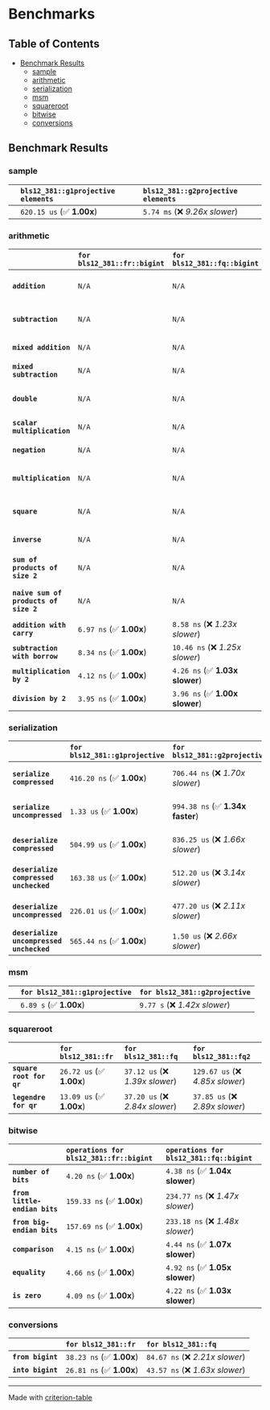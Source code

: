 # Benchmarks

## Table of Contents

- [Benchmark Results](#benchmark-results)
    - [sample](#sample)
    - [arithmetic](#arithmetic)
    - [serialization](#serialization)
    - [msm](#msm)
    - [squareroot](#squareroot)
    - [bitwise](#bitwise)
    - [conversions](#conversions)

## Benchmark Results

### sample

|        | `bls12_381::g1projective elements`          | `bls12_381::g2projective elements`           |
|:-------|:--------------------------------------------|:-------------------------------------------- |
|        | `620.15 us` (✅ **1.00x**)                   | `5.74 ms` (❌ *9.26x slower*)                 |

### arithmetic

|                                       | `for bls12_381::fr::bigint`          | `for bls12_381::fq::bigint`          | `for bls12_381::g1projective`          | `for bls12_381::g2projective`          | `for bls12_381::fq2`              | `for bls12_381::fq12`             | `for bls12_381::fq`               | `for bls12_381::fr`                |
|:--------------------------------------|:-------------------------------------|:-------------------------------------|:---------------------------------------|:---------------------------------------|:----------------------------------|:----------------------------------|:----------------------------------|:---------------------------------- |
| **`addition`**                        | `N/A`                                | `N/A`                                | `4.89 us` (✅ **1.00x**)                | `10.82 us` (❌ *2.21x slower*)          | `27.90 ns` (🚀 **175.15x faster**) | `216.91 ns` (🚀 **22.53x faster**) | `20.25 ns` (🚀 **241.29x faster**) | `10.03 ns` (🚀 **487.32x faster**)  |
| **`subtraction`**                     | `N/A`                                | `N/A`                                | `3.90 us` (✅ **1.00x**)                | `10.30 us` (❌ *2.64x slower*)          | `28.98 ns` (🚀 **134.60x faster**) | `215.73 ns` (🚀 **18.08x faster**) | `18.32 ns` (🚀 **212.98x faster**) | `12.11 ns` (🚀 **322.17x faster**)  |
| **`mixed addition`**                  | `N/A`                                | `N/A`                                | `2.68 us` (✅ **1.00x**)                | `8.09 us` (❌ *3.02x slower*)           | `N/A`                             | `N/A`                             | `N/A`                             | `N/A`                              |
| **`mixed subtraction`**               | `N/A`                                | `N/A`                                | `4.87 us` (✅ **1.00x**)                | `7.36 us` (❌ *1.51x slower*)           | `N/A`                             | `N/A`                             | `N/A`                             | `N/A`                              |
| **`double`**                          | `N/A`                                | `N/A`                                | `1.83 us` (✅ **1.00x**)                | `4.70 us` (❌ *2.56x slower*)           | `13.76 ns` (🚀 **133.19x faster**) | `185.53 ns` (🚀 **9.88x faster**)  | `8.22 ns` (🚀 **222.76x faster**)  | `7.69 ns` (🚀 **238.21x faster**)   |
| **`scalar multiplication`**           | `N/A`                                | `N/A`                                | `2.33 ms` (✅ **1.00x**)                | `4.31 ms` (❌ *1.85x slower*)           | `N/A`                             | `N/A`                             | `N/A`                             | `N/A`                              |
| **`negation`**                        | `N/A`                                | `N/A`                                | `N/A`                                  | `N/A`                                  | `24.87 ns` (❌ *3.27x slower*)     | `143.24 ns` (❌ *18.85x slower*)   | `17.60 ns` (❌ *2.32x slower*)     | `7.60 ns` (✅ **1.00x**)            |
| **`multiplication`**                  | `N/A`                                | `N/A`                                | `N/A`                                  | `N/A`                                  | `242.00 ns` (❌ *5.18x slower*)    | `6.39 us` (❌ *136.78x slower*)    | `72.74 ns` (❌ *1.56x slower*)     | `46.69 ns` (✅ **1.00x**)           |
| **`square`**                          | `N/A`                                | `N/A`                                | `N/A`                                  | `N/A`                                  | `182.03 ns` (❌ *4.32x slower*)    | `4.53 us` (❌ *107.68x slower*)    | `60.40 ns` (❌ *1.43x slower*)     | `42.12 ns` (✅ **1.00x**)           |
| **`inverse`**                         | `N/A`                                | `N/A`                                | `N/A`                                  | `N/A`                                  | `15.58 us` (❌ *1.97x slower*)     | `25.66 us` (❌ *3.24x slower*)     | `15.37 us` (❌ *1.94x slower*)     | `7.91 us` (✅ **1.00x**)            |
| **`sum of products of size 2`**       | `N/A`                                | `N/A`                                | `N/A`                                  | `N/A`                                  | `527.97 ns` (❌ *5.05x slower*)    | `12.97 us` (❌ *124.11x slower*)   | `114.09 ns` (✅ **1.09x slower**)  | `104.51 ns` (✅ **1.00x**)          |
| **`naive sum of products of size 2`** | `N/A`                                | `N/A`                                | `N/A`                                  | `N/A`                                  | `511.98 ns` (❌ *5.09x slower*)    | `12.85 us` (❌ *127.63x slower*)   | `160.33 ns` (❌ *1.59x slower*)    | `100.68 ns` (✅ **1.00x**)          |
| **`addition with carry`**             | `6.97 ns` (✅ **1.00x**)              | `8.58 ns` (❌ *1.23x slower*)         | `N/A`                                  | `N/A`                                  | `N/A`                             | `N/A`                             | `N/A`                             | `N/A`                              |
| **`subtraction with borrow`**         | `8.34 ns` (✅ **1.00x**)              | `10.46 ns` (❌ *1.25x slower*)        | `N/A`                                  | `N/A`                                  | `N/A`                             | `N/A`                             | `N/A`                             | `N/A`                              |
| **`multiplication by 2`**             | `4.12 ns` (✅ **1.00x**)              | `4.26 ns` (✅ **1.03x slower**)       | `N/A`                                  | `N/A`                                  | `N/A`                             | `N/A`                             | `N/A`                             | `N/A`                              |
| **`division by 2`**                   | `3.95 ns` (✅ **1.00x**)              | `3.96 ns` (✅ **1.00x slower**)       | `N/A`                                  | `N/A`                                  | `N/A`                             | `N/A`                             | `N/A`                             | `N/A`                              |

### serialization

|                                          | `for bls12_381::g1projective`          | `for bls12_381::g2projective`          | `for bls12_381::fr`                | `for bls12_381::fq`                 | `for bls12_381::fq2`                | `for bls12_381::fq12`             |
|:-----------------------------------------|:---------------------------------------|:---------------------------------------|:-----------------------------------|:------------------------------------|:------------------------------------|:--------------------------------- |
| **`serialize compressed`**               | `416.20 ns` (✅ **1.00x**)              | `706.44 ns` (❌ *1.70x slower*)         | `34.72 ns` (🚀 **11.99x faster**)   | `50.32 ns` (🚀 **8.27x faster**)     | `103.37 ns` (🚀 **4.03x faster**)    | `653.10 ns` (❌ *1.57x slower*)    |
| **`serialize uncompressed`**             | `1.33 us` (✅ **1.00x**)                | `994.38 ns` (✅ **1.34x faster**)       | `39.13 ns` (🚀 **33.96x faster**)   | `50.83 ns` (🚀 **26.14x faster**)    | `103.39 ns` (🚀 **12.85x faster**)   | `665.29 ns` (🚀 **2.00x faster**)  |
| **`deserialize compressed`**             | `504.99 us` (✅ **1.00x**)              | `836.25 us` (❌ *1.66x slower*)         | `55.24 ns` (🚀 **9141.25x faster**) | `108.48 ns` (🚀 **4655.03x faster**) | `237.30 ns` (🚀 **2128.06x faster**) | `1.45 us` (🚀 **348.57x faster**)  |
| **`deserialize compressed unchecked`**   | `163.38 us` (✅ **1.00x**)              | `512.20 us` (❌ *3.14x slower*)         | `58.85 ns` (🚀 **2776.26x faster**) | `107.32 ns` (🚀 **1522.31x faster**) | `226.49 ns` (🚀 **721.35x faster**)  | `1.43 us` (🚀 **114.09x faster**)  |
| **`deserialize uncompressed`**           | `226.01 us` (✅ **1.00x**)              | `477.20 us` (❌ *2.11x slower*)         | `55.43 ns` (🚀 **4077.61x faster**) | `104.92 ns` (🚀 **2154.09x faster**) | `226.27 ns` (🚀 **998.89x faster**)  | `1.42 us` (🚀 **158.71x faster**)  |
| **`deserialize uncompressed unchecked`** | `565.44 ns` (✅ **1.00x**)              | `1.50 us` (❌ *2.66x slower*)           | `64.15 ns` (🚀 **8.81x faster**)    | `106.77 ns` (🚀 **5.30x faster**)    | `242.25 ns` (🚀 **2.33x faster**)    | `1.41 us` (❌ *2.50x slower*)      |

### msm

|        | `for bls12_381::g1projective`          | `for bls12_381::g2projective`           |
|:-------|:---------------------------------------|:--------------------------------------- |
|        | `6.89 s` (✅ **1.00x**)                 | `9.77 s` (❌ *1.42x slower*)             |

### squareroot

|                          | `for bls12_381::fr`          | `for bls12_381::fq`             | `for bls12_381::fq2`              |
|:-------------------------|:-----------------------------|:--------------------------------|:--------------------------------- |
| **`square root for qr`** | `26.72 us` (✅ **1.00x**)     | `37.12 us` (❌ *1.39x slower*)   | `129.67 us` (❌ *4.85x slower*)    |
| **`legendre for qr`**    | `13.09 us` (✅ **1.00x**)     | `37.20 us` (❌ *2.84x slower*)   | `37.85 us` (❌ *2.89x slower*)     |

### bitwise

|                               | `operations for bls12_381::fr::bigint`          | `operations for bls12_381::fq::bigint`           |
|:------------------------------|:------------------------------------------------|:------------------------------------------------ |
| **`number of bits`**          | `4.20 ns` (✅ **1.00x**)                         | `4.38 ns` (✅ **1.04x slower**)                   |
| **`from little-endian bits`** | `159.33 ns` (✅ **1.00x**)                       | `234.77 ns` (❌ *1.47x slower*)                   |
| **`from big-endian bits`**    | `157.69 ns` (✅ **1.00x**)                       | `233.18 ns` (❌ *1.48x slower*)                   |
| **`comparison`**              | `4.15 ns` (✅ **1.00x**)                         | `4.44 ns` (✅ **1.07x slower**)                   |
| **`equality`**                | `4.66 ns` (✅ **1.00x**)                         | `4.92 ns` (✅ **1.05x slower**)                   |
| **`is zero`**                 | `4.09 ns` (✅ **1.00x**)                         | `4.22 ns` (✅ **1.03x slower**)                   |

### conversions

|                   | `for bls12_381::fr`          | `for bls12_381::fq`              |
|:------------------|:-----------------------------|:-------------------------------- |
| **`from bigint`** | `38.23 ns` (✅ **1.00x**)     | `84.67 ns` (❌ *2.21x slower*)    |
| **`into bigint`** | `26.81 ns` (✅ **1.00x**)     | `43.57 ns` (❌ *1.63x slower*)    |

---
Made with [criterion-table](https://github.com/nu11ptr/criterion-table)

